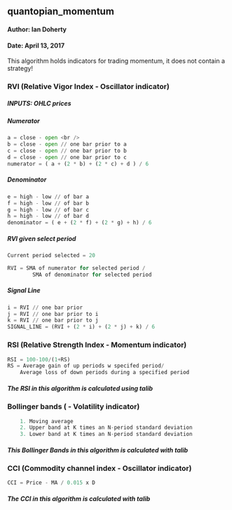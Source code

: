 quantopian_momentum
----

#### Author: Ian Doherty
#### Date: April 13, 2017

This algorithm holds indicators for trading momentum, it does not contain a strategy!

### RVI (Relative Vigor Index - Oscillator indicator)

##### INPUTS: OHLC prices

##### Numerator
```python
a = close - open <br />
b = close - open // one bar prior to a
c = close - open // one bar prior to b
d = close - open // one bar prior to c
numerator = ( a + (2 * b) + (2 * c) + d ) / 6
```
##### Denominator
```python
e = high - low // of bar a
f = high - low // of bar b
g = high - low // of bar c
h = high - low // of bar d
denominator = ( e + (2 * f) + (2 * g) + h) / 6
```
##### RVI given select period
```python
Current period selected = 20

RVI = SMA of numerator for selected period /
        SMA of denominator for selected period
```
##### Signal Line
```python
i = RVI // one bar prior
j = RVI // one bar prior to i
k = RVI // one bar prior to j
SIGNAL_LINE = (RVI + (2 * i) + (2 * j) + k) / 6
```

### RSI (Relative Strength Index - Momentum indicator)
```python
RSI = 100-100/(1+RS)
RS = Average gain of up periods w specifed period/
    Average loss of down periods during a specified period
```
##### The RSI in this algorithm is calculated using talib

### Bollinger bands ( - Volatility indicator)
```python
    1. Moving average
    2. Upper band at K times an N-period standard deviation
    3. Lower band at K times an N-period standard deviation
```

##### This Bollinger Bands in this algorithm is calculated with talib

### CCI (Commodity channel index - Oscillator indicator)
```python
CCI = Price - MA / 0.015 x D
```

##### The CCI in this algorithm is calculated with talib